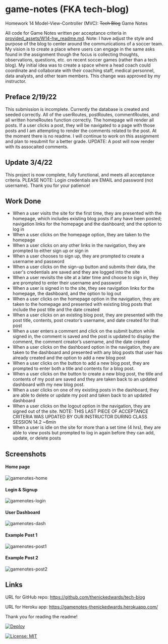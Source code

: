 # game-notes (FKA tech-blog)
Homework 14 Model-View-Controller (MVC): ~~Tech Blog~~ Game Notes

All code for Game Notes written per acceptance criteria in [provided_assets/W14-hw_readme.md](/provided_assets/W14-hw_readme.md).  Note: I have adjust the style and purpose of the blog to center around the communications of a soccer team.  My vision is to create a place where users can engage in the same asks found in the assignment though the focus is collecting thoughts, observations, questions, etc. on recent soccer games (rather than a tech blog). My initial idea was to create a space where a head coach could coordinate and collaborate with their coaching staff, medical personnel, data analysts, and other team members.  This change was approved by my instructor.

## Preface 2/19/22
This submission is incomplete.  Currently the database is created and seeded correctly.  All of the userRoutes, postRoutes, commentRoutes, and all written homeRoutes function correctly.  The homepage will render all posts.  If a user clicks a post, they will be navigated to a page with those posts and I am attempting to render the comments related to the post.  At the moment there is no readme.  I will continue to work on this assignment and plan to resubmit for a better grade.
UPDATE: A post will now render with its assocaited comments.

## Update 3/4/22
This project is now complete, fully functional, and meets all acceptance criteria.  PLEASE NOTE: Login credentials are EMAIL and password (not username).  Thank you for your patience!
## Work Done
* When a user visits the site for the first time, they are presented with the homepage, which includes existing blog posts if any have been posted; navigation links for the homepage and the dashboard; and the option to log in
* When a user clicks on the homepage option, they are taken to the homepage
* When a user clicks on any other links in the navigation, they are prompted to either sign up or sign in
* When a user chooses to sign up, they are prompted to create a username and password
* When a user clicks on the sign-up button and submits their data, the user's credentials are saved and they are logged into the site
* When a user revisits the site at a later time and choose to sign in, they are prompted to enter their username and password
* When a user is signed in to the site, they see navigation links for the homepage, the dashboard, and the option to log out
* When a user clicks on the homepage option in the navigation, they are taken to the homepage and presented with existing blog posts that include the post title and the date created
* When a user clicks on an existing blog post, they are presented with the post title, contents, post creator’s username, and date created for that post
* When a user enters a comment and click on the submit button while signed in, the comment is saved and the post is updated to display the comment, the comment creator’s username, and the date created
* When a user clicks on the dashboard option in the navigation, they are taken to the dashboard and presented with any blog posts that user has already created and the option to add a new blog post
* When a user clicks on the button to add a new blog post, they are prompted to enter both a title and contents for a blog post.
* When a user clicks on the button to create a new blog post, the title and contents of my post are saved and they are taken back to an updated dashboard with my new blog post.
* When a user clicks on one of my existing posts in the dashboard, they are able to delete or update my post and taken back to an updated dashboard
* When a user clicks on the logout option in the navigation, they are signed out of the site.
NOTE: THIS LAST PIECE OF ACCEPTANCE CRITERIA WAS UPDATED BY OUR INSTRUCTOR DURING CLASS SESSION 14.2 ~6min
* When a user is idle on the site for more than a set time (4 hrs), they are able to view posts but prompted to log in again before they can add, update, or delete posts

## Screenshots

#### Home page
![gamenotes-home](https://user-images.githubusercontent.com/92474821/156905270-d324726e-0f43-4ac4-9a6f-727ae360ff02.png)

#### Login & Signup
![gamenotes-login](https://user-images.githubusercontent.com/92474821/156905234-c1909da2-5452-4c85-be69-298100c3455a.png)

#### User Dashboard
![gamenotes-dash](https://user-images.githubusercontent.com/92474821/156905273-cb4424e0-1e69-46e6-80df-86315f11160f.png)

#### Example Post 1
![gamenotes-post1](https://user-images.githubusercontent.com/92474821/156905280-931e3dab-0e84-4156-a69d-2d214260e224.png)

#### Example Post 2
![gamenotes-post2](https://user-images.githubusercontent.com/92474821/156905288-cc8636e4-ed9a-4d16-b8c2-ee509d7e8af6.png)


## Links
URL for GitHub repo: https://github.com/thenickedwards/tech-blog

URL for Heroku app: https://gamenotes-thenickedwards.herokuapp.com/



Thank you for reading the readme!

[![Deploy](https://www.herokucdn.com/deploy/button.svg)](https://gamenotes-thenickedwards.herokuapp.com/)

[![License: MIT](https://img.shields.io/badge/License-MIT-blue.svg)](https://opensource.org/licenses/MIT)
